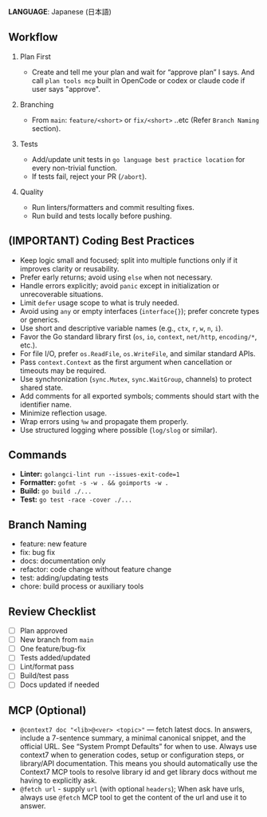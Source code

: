 **LANGUAGE**: Japanese (日本語)

## Workflow

1. Plan First
   - Create and tell me your plan and wait for “approve plan” I says. And call `plan tools mcp` built in OpenCode or codex or claude code if user says "approve".

2. Branching
   - From `main`: `feature/<short>` or `fix/<short>` ..etc (Refer `Branch Naming` section).
3. Tests
   - Add/update unit tests in `go language best practice location` for every non-trivial function.
   - If tests fail, reject your PR (`/abort`).
4. Quality
   - Run linters/formatters and commit resulting fixes.
   - Run build and tests locally before pushing.

## (IMPORTANT) Coding Best Practices

- Keep logic small and focused; split into multiple functions only if it improves clarity or reusability.
- Prefer early returns; avoid using `else` when not necessary.
- Handle errors explicitly; avoid `panic` except in initialization or unrecoverable situations.
- Limit `defer` usage scope to what is truly needed.
- Avoid using `any` or empty interfaces (`interface{}`); prefer concrete types or generics.
- Use short and descriptive variable names (e.g., `ctx`, `r`, `w`, `n`, `i`).
- Favor the Go standard library first (`os`, `io`, `context`, `net/http`, `encoding/*`, etc.).
- For file I/O, prefer `os.ReadFile`, `os.WriteFile`, and similar standard APIs.
- Pass `context.Context` as the first argument when cancellation or timeouts may be required.
- Use synchronization (`sync.Mutex`, `sync.WaitGroup`, channels) to protect shared state.
- Add comments for all exported symbols; comments should start with the identifier name.
- Minimize reflection usage.
- Wrap errors using `%w` and propagate them properly.
- Use structured logging where possible (`log/slog` or similar).

## Commands

- **Linter:** `golangci-lint run --issues-exit-code=1`
- **Formatter:** `gofmt -s -w . && goimports -w .`
- **Build:** `go build ./...`
- **Test:** `go test -race -cover ./...`

## Branch Naming

- feature: new feature
- fix: bug fix
- docs: documentation only
- refactor: code change without feature change
- test: adding/updating tests
- chore: build process or auxiliary tools

## Review Checklist

- [ ] Plan approved
- [ ] New branch from `main`
- [ ] One feature/bug-fix
- [ ] Tests added/updated
- [ ] Lint/format pass
- [ ] Build/test pass
- [ ] Docs updated if needed

## MCP (Optional)

- `@context7 doc "<lib>@<ver> <topic>"` — fetch latest docs. In answers, include
  a 7-sentence summary, a minimal canonical snippet, and the official URL. See
  “System Prompt Defaults” for when to use.
  Always use context7 when to generation codes, setup or configuration steps, or
  library/API documentation. This means you should automatically use the Context7 MCP
  tools to resolve library id and get library docs without me having to explicitly ask.
- `@fetch url` - supply `url` (with optional `headers`);
  When ask have urls, always use `@fetch` MCP tool to get the content of the url and use it to answer.
